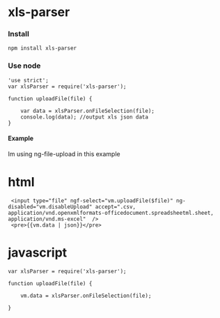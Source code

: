 # xls-parser #

### Install ###
````
npm install xls-parser
````

### Use node ###

````
'use strict';
var xlsParser = require('xls-parser');

function uploadFile(file) {
	
	var data = xlsParser.onFileSelection(file);
	console.log(data); //output xls json data
}

````

#### Example ####

Im using ng-file-upload in this example
 # html #
````
 <input type="file" ngf-select="vm.uploadFile($file)" ng-disabled="vm.disableUpload" accept=".csv, application/vnd.openxmlformats-officedocument.spreadsheetml.sheet, application/vnd.ms-excel"  />
 <pre>{{vm.data | json}}</pre>
````

# javascript #
````
var xlsParser = require('xls-parser');

function uploadFile(file) {
	
	vm.data = xlsParser.onFileSelection(file);
	
}
````